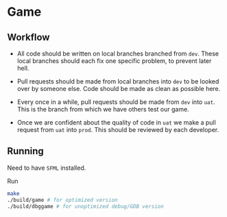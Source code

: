 # Game

## Workflow

- All code should be written on local branches branched from `dev`. These local branches should each fix one specific problem, to prevent later hell.

- Pull requests should be made from local branches into `dev` to be looked over by someone else. Code should be made as clean as possible here.

- Every once in a while, pull requests should be made from `dev` into `uat`. This is the branch from which we have others test our game.

- Once we are confident about the quality of code in `uat` we make a pull request from `uat` into `prod`. This should be reviewed by each developer.

## Running

Need to have `SFML` installed.

Run
```bash
make
./build/game # for optimized version
./build/dbggame # for unoptimized debug/GDB version
```
